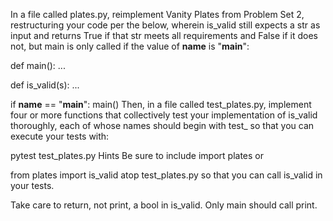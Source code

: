 In a file called plates.py, reimplement Vanity Plates from Problem Set 2, restructuring your code per the below, wherein is_valid still expects a str as input and returns True if that str meets all requirements and False if it does not, but main is only called if the value of __name__ is "__main__":

def main():
    ...


def is_valid(s):
    ...


if __name__ == "__main__":
    main()
Then, in a file called test_plates.py, implement four or more functions that collectively test your implementation of is_valid thoroughly, each of whose names should begin with test_ so that you can execute your tests with:

pytest test_plates.py
Hints
Be sure to include
import plates
or

from plates import is_valid
atop test_plates.py so that you can call is_valid in your tests.

Take care to return, not print, a bool in is_valid. Only main should call print.
